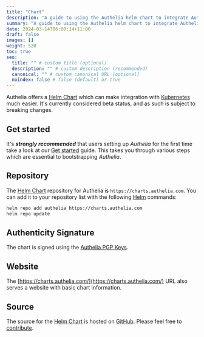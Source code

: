 ```yaml
---
title: "Chart"
description: "A guide to using the Authelia helm chart to integrate Authelia with Kubernetes"
summary: "A guide to using the Authelia helm chart to integrate Authelia with Kubernetes."
date: 2024-03-14T06:00:14+11:00
draft: false
images: []
weight: 520
toc: true
seo:
  title: "" # custom title (optional)
  description: "" # custom description (recommended)
  canonical: "" # custom canonical URL (optional)
  noindex: false # false (default) or true
---
```


Authelia offers a [Helm Chart] which can make integration with [Kubernetes] much easier. It's currently considered beta
status, and as such is subject to breaking changes.

## Get started

It's __*strongly recommended*__ that users setting up *Authelia* for the first time take a look at our
[Get started](../prologue/get-started.md) guide. This takes you through various steps which are essential to
bootstrapping *Authelia*.

## Repository

The [Helm Chart] repository for Authelia is `https://charts.authelia.com`. You can add it to your repository list with
the following [Helm] commands:

```bash
helm repo add authelia https://charts.authelia.com
helm repo update
```

## Authenticity Signature

The chart is signed using the [Authelia PGP Keys](https://keybase.io/authelia/pgp_keys.asc).

## Website

The [https://charts.authelia.com/](https://charts.authelia.com/) URL also serves a website with basic chart information.

## Source

The source for the [Helm Chart] is hosted on [GitHub](https://github.com/authelia/chartrepo). Please feel free to
[contribute](../../contributing/prologue/introduction.md).

[Kubernetes]: https://kubernetes.io/
[Helm]: https://helm.sh/
[Helm Chart]: https://helm.sh/docs/topics/charts/
